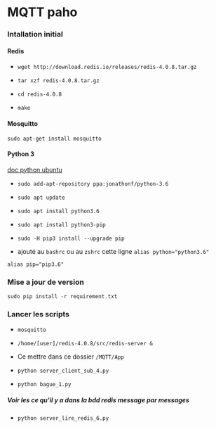 # MQTT paho

### Intallation initial

#### Redis

* ```wget http://download.redis.io/releases/redis-4.0.8.tar.gz```

* ```tar xzf redis-4.0.8.tar.gz```

* ```cd redis-4.0.8```

* ```make```

#### Mosquitto

```sudo apt-get install mosquitto```

#### Python 3

[doc python ubuntu](https://doc.ubuntu-fr.org/python)

* ```sudo add-apt-repository ppa:jonathonf/python-3.6```

* ```sudo apt update```

* ```sudo apt install python3.6```

* ```sudo apt install python3-pip```

* ```sudo -H pip3 install --upgrade pip```

* ajouté au ```bashrc``` ou au ```zshrc``` cette ligne ```alias python="python3.6"```

```alias pip="pip3.6"```


### Mise a jour de version

```sudo pip install -r requirement.txt```

### Lancer les scripts

* ```mosquitto```

* ```/home/[user]/redis-4.0.8/src/redis-server &```

* Ce mettre dans ce dossier ```/MQTT/App```

* ```python server_client_sub_4.py```

* ```python bague_1.py```


##### Voir les ce qu'il y a dans la bdd redis message par messages

* ```python server_lire_redis_6.py```
